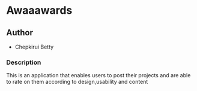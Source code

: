 # Awaaawards


## Author 

- Chepkirui Betty

### Description

This is an application that enables users to post their projects and are able to rate on them according to design,usability and content